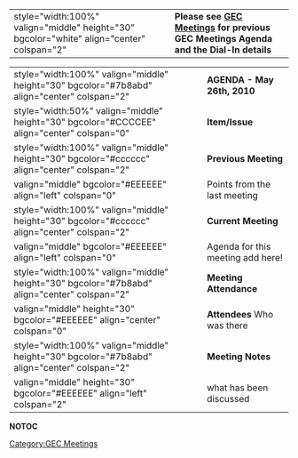 |                                                                                           |                                                                                                                           |
| ----------------------------------------------------------------------------------------- | ------------------------------------------------------------------------------------------------------------------------- |
| style="width:100%" valign="middle" height="30" bgcolor="white" align="center" colspan="2" | **Please see [GEC Meetings](:Category:GEC_Meetings "wikilink") for previous GEC Meetings Agenda and the Dial-In details** |

|                                                                                              |                                    |
| -------------------------------------------------------------------------------------------- | ---------------------------------- |
| style="width:100%" valign="middle" height="30" bgcolor="\#7b8abd" align="center" colspan="2" | **AGENDA - May 26th, 2010**        |
| style="width:50%" valign="middle" height="30" bgcolor="\#CCCCEE" align="center" colspan="0"  | **Item/Issue**                     |
| style="width:100%" valign="middle" height="30" bgcolor="\#cccccc" align="center" colspan="2" | **Previous Meeting**               |
| valign="middle" bgcolor="\#EEEEEE" align="left" colspan="0"                                  | Points from the last meeting       |
| style="width:100%" valign="middle" height="30" bgcolor="\#cccccc" align="center" colspan="2" | **Current Meeting**                |
| valign="middle" bgcolor="\#EEEEEE" align="left" colspan="0"                                  | Agenda for this meeting add here\! |
| style="width:100%" valign="middle" height="30" bgcolor="\#7b8abd" align="center" colspan="2" | **Meeting Attendance**             |
| valign="middle" height="30" bgcolor="\#EEEEEE" align="center" colspan="0"                    | **Attendees** Who was there        |
| style="width:100%" valign="middle" height="30" bgcolor="\#7b8abd" align="center" colspan="2" | **Meeting Notes**                  |
| valign="middle" height="30" bgcolor="\#EEEEEE" align="left" colspan="2"                      | what has been discussed            |

__NOTOC__

[Category:GEC Meetings](Category:GEC_Meetings "wikilink")
